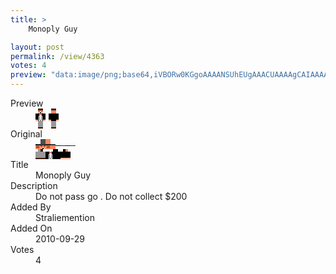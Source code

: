 ```yaml
---
title: >
    Monoply Guy

layout: post
permalink: /view/4363
votes: 4
preview: "data:image/png;base64,iVBORw0KGgoAAAANSUhEUgAAACUAAAAgCAIAAAAaMSbnAAAABnRSTlMA/wD/AP5AXyvrAAABF0lEQVRIie2WsRHCMAxFv3KZgUkCHZuQo8JDhJoMYTpgE0oYgBlo00cUhmAbBczZgSa/UhxJL99n60LMLR4qiikknc8ncd1TSHkW0iihcvuhaZqYXiHlDu+ynMXwQsr9/czWhzeP8XL8UbVvHwEArst2s6BqD/AgPK5LQyIiAMwMAHWJajcIzyC9mFKhALkbAzDOjE3vrXVfARB9d6OkbGYQgehOTSp/PwE8SYK9WPX484LheOwyODVS8NedEum4DMDrPCU3J/NGfxHKbRPd2NRao9do7wHu+z47J4c1MI0MzARKKQBOjje7X8oFWTlkz0Ott2K+UqvPTcPKf/3/MvJG3sj7H8+ZL/OJjD9eW3HdU0j5r/3dANeBeyCPyQfoAAAAAElFTkSuQmCC"
---
```

<dl class="side-by-side">
<dt>Preview</dt>
<dd>
    <img class="preview" src="data:image/png;base64,iVBORw0KGgoAAAANSUhEUgAAACUAAAAgCAIAAAAaMSbnAAAABnRSTlMA/wD/AP5AXyvrAAABF0lEQVRIie2WsRHCMAxFv3KZgUkCHZuQo8JDhJoMYTpgE0oYgBlo00cUhmAbBczZgSa/UhxJL99n60LMLR4qiikknc8ncd1TSHkW0iihcvuhaZqYXiHlDu+ynMXwQsr9/czWhzeP8XL8UbVvHwEArst2s6BqD/AgPK5LQyIiAMwMAHWJajcIzyC9mFKhALkbAzDOjE3vrXVfARB9d6OkbGYQgehOTSp/PwE8SYK9WPX484LheOwyODVS8NedEum4DMDrPCU3J/NGfxHKbRPd2NRao9do7wHu+z47J4c1MI0MzARKKQBOjje7X8oFWTlkz0Ott2K+UqvPTcPKf/3/MvJG3sj7H8+ZL/OJjD9eW3HdU0j5r/3dANeBeyCPyQfoAAAAAElFTkSuQmCC">
</dd>
<dt>Original</dt>
<dd>
    <img class="preview" src="data:image/png;base64,iVBORw0KGgoAAAANSUhEUgAAAEAAAAAgCAYAAACinX6EAAAA8klEQVR42u2YQQrDIBBF5wIuu8kB3HSZba+QGxR6mh7Cy8Y2UIMOOEZNsdX/4UEbsGRefmIoUSLLsliJ9XkXoX8PBEAABEAABEBAxwKmabIS8zyL1K6HgNax75pKPK60Ix0rRSklorUWqV1PKxvIkbq3OaW/0bwBB0/y0LESfkKAdPW2+J/59yEa4LJd9Y09vTQg42SD6nchgMcYY31uFwo4Y+NJkLWe7yoQAAEQUDdwLrFBrL9bpIf+Jo0EfAZ3IsYTgAaEGUpALEMJ8EVQ2+cAGoAGoAFoQDz8VTcXqQFOUk0DatNMAG9KsYDKP11T878AT5wHCixY9XoAAAAASUVORK5CYII=">
</dd>
<dt>Title</dt>
<dd>Monoply Guy</dd>
<dt>Description</dt>
<dd>Do not pass go . Do not collect $200</dd>
<dt>Added By</dt>
<dd>Straliemention</dd>
<dt>Added On</dt>
<dd>2010-09-29</dd>
<dt>Votes</dt>
<dd>4</dd>
</dl>
